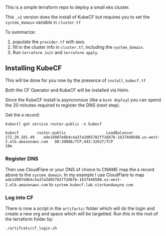 This is a simple terraform repo to deploy a small eks cluster.

This `_v2` version does the install of KubeCF but requires you to set the `system_domain` variable in `cluster.tf`


To summarize:

1. populate the `provider.tf` with aws.
2. fill in the cluster info in `cluster.tf`, including the `system_domain`.
3. Run `terraform init` and `terraform apply`.


## Installing KubeCF

This will be done for you now by the presence of `install_kubecf.tf`

Both the CF Operator and KubeCF will be installed via Helm.

Since the KubeCF install is asyncronous (like a `bosh deploy`) you can spend the 20 minutes required to register the DNS (next step).


Get the `A` record:

```
kubectl get service router-public -n kubecf

kubecf        router-public                  LoadBalancer   172.20.201.49    ade1d987e8b4c4a37a3d05782ff2667b-1637440588.us-west-2.elb.amazonaws.com   80:30086/TCP,443:32627/TCP                                                                                                                                     18m
```

### Register DNS

Then use CloudFlare or your DNS of choice to CNAME map the `A` record above to the `system_domain`.  In my example I use CloudFlare to map `ade1d987e8b4c4a37a3d05782ff2667b-1637440588.us-west-2.elb.amazonaws.com` to `system.kubecf.lab.starkandwayne.com`

### Log into CF

There is now a script in the `artifacts/` folder which will do the login and create a new org and space which will be targetted.  Run this in the root of the terraform folder by:

```
./artifcats/cf_login.sh
```